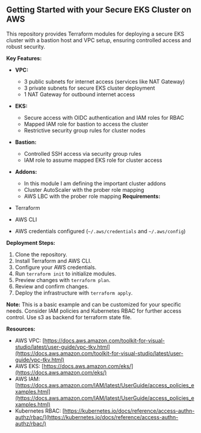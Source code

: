 ##  Getting Started with your Secure EKS Cluster on AWS

This repository provides Terraform modules for deploying a secure EKS cluster with a bastion host and VPC setup, ensuring controlled access and robust security.

**Key Features:**

* **VPC:**
    * 3 public subnets for internet access (services like NAT Gateway)
    * 3 private subnets for secure EKS cluster deployment
    * 1 NAT Gateway for outbound internet access
* **EKS:**
    * Secure access with OIDC authentication and IAM roles for RBAC
    * Mapped IAM role for bastion to access the cluster
    * Restrictive security group rules for cluster nodes
* **Bastion:**
    * Controlled SSH access via security group rules
    * IAM role to assume mapped EKS role for cluster access
* **Addons:**
    * In this module I am defining the important cluster addons
    * Cluster AutoScaler with the prober role mapping
    * AWS LBC with the prober role mapping
**Requirements:**

* Terraform
* AWS CLI
* AWS credentials configured (`~/.aws/credentials` and `~/.aws/config`)

**Deployment Steps:**

1. Clone the repository.
2. Install Terraform and AWS CLI.
3. Configure your AWS credentials.
4. Run `terraform init` to initialize modules.
5. Preview changes with `terraform plan`.
6. Review and confirm changes.
7. Deploy the infrastructure with `terraform apply`.

**Note:** This is a basic example and can be customized for your specific needs. Consider IAM policies and Kubernetes RBAC for further access control. Use s3 as backend for terraform state file.

**Resources:**

* AWS VPC: [https://docs.aws.amazon.com/toolkit-for-visual-studio/latest/user-guide/vpc-tkv.html](https://docs.aws.amazon.com/toolkit-for-visual-studio/latest/user-guide/vpc-tkv.html)
* AWS EKS: [https://docs.aws.amazon.com/eks/](https://docs.aws.amazon.com/eks/)
* AWS IAM: [https://docs.aws.amazon.com/IAM/latest/UserGuide/access_policies_examples.html](https://docs.aws.amazon.com/IAM/latest/UserGuide/access_policies_examples.html)
* Kubernetes RBAC: [https://kubernetes.io/docs/reference/access-authn-authz/rbac/](https://kubernetes.io/docs/reference/access-authn-authz/rbac/)
